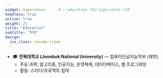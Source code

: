 ```yaml
---
widget: experience      # ← education 대신 experience 사용
headless: true
active: true
weight: 25
title: "Education"
subtitle: "학력"
design:
  css_class: resume-clean
---
```


- 🎓 **전북대학교 (Jeonbuk National University)** — 컴퓨터인공지능학부 (재학)
  - 주요 과목: 알고리즘, 인공지능, 운영체제, 데이터베이스, 웹 프로그래밍
  - 활동: 스터디/프로젝트 참여
